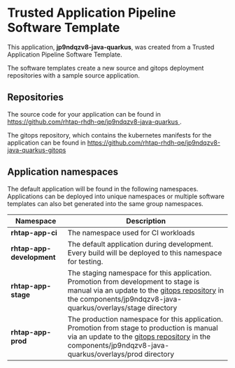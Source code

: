 # Trusted Application Pipeline Software Template

This application, **jp9ndqzv8-java-quarkus**, was created from a Trusted Application Pipeline Software Template.

The software templates create a new source and gitops deployment repositories with a sample source application. 

## Repositories

The source code for your application can be found in [https://github.com/rhtap-rhdh-qe/jp9ndqzv8-java-quarkus ](https://github.com/rhtap-rhdh-qe/jp9ndqzv8-java-quarkus ).
 
The gitops repository, which contains the kubernetes manifests for the application can be found in 
[https://github.com/rhtap-rhdh-qe/jp9ndqzv8-java-quarkus-gitops ](https://github.com/rhtap-rhdh-qe/jp9ndqzv8-java-quarkus-gitops ) 

## Application namespaces 

The default application will be found in the following namespaces. Applications can be deployed into unique namespaces or multiple software templates can also bet generated into the same group namespaces.  

|  Namespace   |  Description   |  
| -------- | -------- |
| **rhtap-app-ci** | The namespace used for CI workloads |
| **rhtap-app-development** | The default application during development. Every build will be deployed to this namespace for testing. |
| **rhtap-app-stage** | The staging namespace for this application. Promotion from development to stage is manual via an update to the [gitops repository](https://github.com/rhtap-rhdh-qe/jp9ndqzv8-java-quarkus-gitops ) in the components/jp9ndqzv8-java-quarkus/overlays/stage directory |
| **rhtap-app-prod** | The production namespace for this application. Promotion from stage to production is manual via an update to the [gitops repository](https://github.com/rhtap-rhdh-qe/jp9ndqzv8-java-quarkus-gitops ) in the components/jp9ndqzv8-java-quarkus/overlays/prod directory |